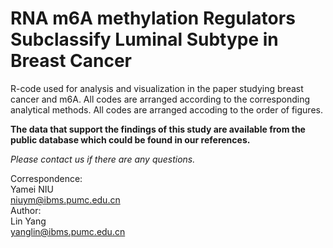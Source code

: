 #  RNA m6A methylation Regulators Subclassify Luminal Subtype in Breast Cancer

R-code used for analysis and visualization in the paper studying breast cancer and m6A. All codes are arranged according to the corresponding analytical methods.
All codes are arranged accoding to the order of figures.


**The data that support the findings of this study are available from the public database which could be found in our references.**

_Please contact us if there are any questions._

Correspondence:  
Yamei NIU  
[niuym@ibms.pumc.edu.cn](mailto:niuym@ibms.pumc.edu.cn)  
Author:  
Lin Yang  
[yanglin@ibms.pumc.edu.cn](mailto:yanglin@ibms.pumc.edu.cn)
